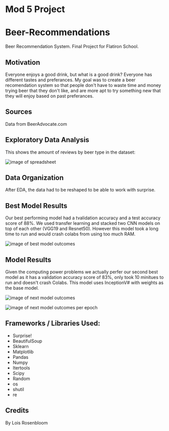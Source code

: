 # Mod 5 Project

# Beer-Recommendations
Beer Recommendation System. Final Project for Flatiron School.

## Motivation
Everyone enjoys a good drink, but what is a good drink? Everyone has different tastes and preferances. My goal was to create a beer recomendation system so that people don't have to waste time and money trying beer that they don't like, and are more apt to try something new that they will enjoy based on past preferances.  

## Sources
Data from BeerAdvocate.com 

## Exploratory Data Analysis 
This shows the amount of reviews by beer type in the dataset: 

![image of spreadsheet](/readme/OxfordPetData.png)

## Data Organization 
After EDA, the data had to be reshaped to be able to work with surprise.

## Best Model Results
Our best performing model had a tvalidation accuracy and a test accuracy score of 88%. We used transfer learning and stacked two CNN models on top of each other (VGG19 and Resnet50). However this model took a long time to run and would crash colabs from using too much RAM.

![image of best model outcomes](/readme/BestModel.png)

## Model Results
Given the computing power problems we actually perfer our second best model as it has a validation accuracy score of 83%, only took 10 minitues to run and doesn't crash Colabs. This model uses InceptionV# with weights as the base model.

![image of next model outcomes](/readme/imagenet2_testcm.png)

![image of next model outcomes per epoch](/readme/validation.png)

## Frameworks / Libraries Used:
- Surprise! 
- BeautifulSoup
- Sklearn
- Matplotlib
- Pandas
- Numpy
- Itertools
- Scipy 
- Random
- os
- shutil 
- re

## Credits
By Lois Rosenbloom 
